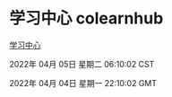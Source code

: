 # 学习中心 colearnhub
[学习中心](http://59.174.25.134:56308/colearnhub/)

2022年 04月 05日 星期二 06:10:02 CST

2022年 04月 04日 星期一 22:10:02 GMT
